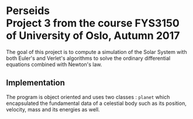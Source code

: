 # Perseids <br> Project 3 from the course FYS3150 of University of Oslo, Autumn 2017

The goal of this project is to compute a simulation of the Solar System with both Euler's and Verlet's algorithms to solve the ordinary differential equations combined with Newton's law.

## Implementation

The program is object oriented and uses two classes : `planet` which encapsulated the fundamental data of a celestial body such as its position, velocity, mass and its energies as well.
